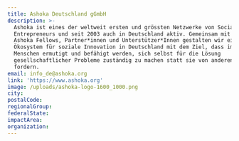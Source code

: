 ```yaml
---
title: Ashoka Deutschland gGmbH
description: >-
  Ashoka ist eines der weltweit ersten und grössten Netzwerke von Social
  Entrepreneurs und seit 2003 auch in Deutschland aktiv. Gemeinsam mit über 70
  Ashoka Fellows, Partner*innen und Unterstützer*Innen gestalten wir ein
  Ökosystem für soziale Innovation in Deutschland mit dem Ziel, dass immer mehr
  Menschen ermutigt und befähigt werden, sich selbst für die Lösung
  gesellschaftlicher Probleme zuständig zu machen statt sie von anderen zu
  fordern.
email: info_de@ashoka.org
link: 'https://www.ashoka.org'
image: /uploads/ashoka-logo-1600_1000.png
city:
postalCode:
regionalGroup:
federalState:
impactArea:
organization:
---
```


